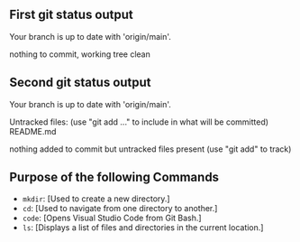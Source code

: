## First git status output

Your branch is up to date with 'origin/main'.

nothing to commit, working tree clean

## Second git status output

Your branch is up to date with 'origin/main'.

Untracked files:
  (use "git add <file>..." to include in what will be committed)       
        README.md

nothing added to commit but untracked files present (use "git add" to track)


## Purpose of the following Commands

- `mkdir`: [Used to create a new directory.]
- `cd`: [Used to navigate from one directory to another.]
- `code`: [Opens Visual Studio Code from Git Bash.]
- `ls`: [Displays a list of files and directories in the current location.]

